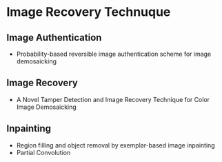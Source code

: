 # Image Recovery Technuque
## Image Authentication
- Probability-based reversible image authentication scheme for image demosaicking
## Image Recovery
- A Novel Tamper Detection and Image Recovery Technique for Color Image Demosaicking
## Inpainting
- Region filling and object removal by exemplar-based image inpainting
- Partial Convolution